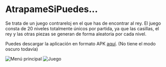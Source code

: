 # AtrapameSiPuedes...
Se trata de un juego contrareloj en el que has de encontrar al rey. El juego consta de 20 niveles totalmente únicos por partida,
ya que las casillas, el rey y las otras piezas se generan de forma aleatoria por cada nivel.

Puedes descargar la aplicación en formato APK [aquí](https://github.com/JoseD97/Apps-propias/blob/main/atrapame.apk). (No tiene el modo oscuro todavía)

![Menú principal](https://github.com/JoseD97/AtrapameSiPuedes/blob/master/menu_principal.jpg)
![Juego](https://github.com/JoseD97/AtrapameSiPuedes/blob/master/juego.jpg)
